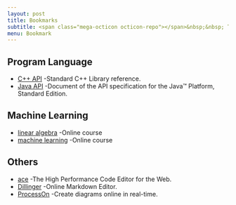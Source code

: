 ```yaml
---
layout: post
title: Bookmarks
subtitle: <span class="mega-octicon octicon-repo"></span>&nbsp;&nbsp; To mark useful libs - tools - books
menu: Bookmark
---
```


## Program Language
- [C++ API](http://www.cplusplus.com/reference/) -Standard C++ Library reference.  
- [Java API](https://snowwhisper.github.io/bookmark) -Document of the API specification for the Java™ Platform, Standard Edition.    
    

## Machine Learning
- [linear algebra](https://www.coursera.org/learn/linear-algebra-machine-learning) -Online course  
- [machine learning](https://www.coursera.org/learn/machine-learning) -Online course  

## Others
- [ace](https://ace.c9.io/) -The High Performance Code Editor for the Web.  
- [Dillinger](https://dillinger.io/) -Online Markdown Editor.  
- [ProcessOn](https://www.processon.com/) -Create diagrams online in real-time.  